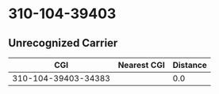 # 310-104-39403
## Unrecognized Carrier


| CGI | Nearest CGI | Distance |
|-----|-------------|----------|
| 310-104-39403-34383 |  | 0.0 |
